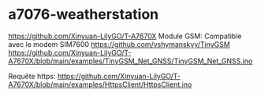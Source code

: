 # a7076-weatherstation

https://github.com/Xinyuan-LilyGO/T-A7670X
Module GSM:
 Compatible avec le modem SIM7600
 https://github.com/vshymanskyy/TinyGSM
 https://github.com/Xinyuan-LilyGO/T-A7670X/blob/main/examples/TinyGSM_Net_GNSS/TinyGSM_Net_GNSS.ino

 Requête https:
 https://github.com/Xinyuan-LilyGO/T-A7670X/blob/main/examples/HttpsClient/HttpsClient.ino
